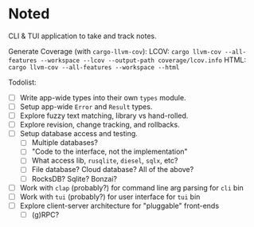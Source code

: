 # Noted

CLI & TUI application to take and track notes.

Generate Coverage (with `cargo-llvm-cov`):
LCOV: `cargo llvm-cov --all-features --workspace --lcov --output-path coverage/lcov.info`
HTML: `cargo llvm-cov --all-features --workspace --html`

Todolist:
- [ ] Write app-wide types into their own `types` module.
- [ ] Setup app-wide `Error` and `Result` types.
- [ ] Explore fuzzy text matching, library vs hand-rolled.
- [ ] Explore revision, change tracking, and rollbacks.
- [ ] Setup database access and testing.
    - [ ] Multiple databases?
    - [ ] "Code to the interface, not the implementation"
    - [ ] What access lib, `rusqlite`, `diesel`, `sqlx`, etc?
    - [ ] File database? Cloud database? All of the above?
    - [ ] RocksDB? Sqlite? Bonzai?
- [ ] Work with `clap` (probably?) for command line arg parsing for `cli` bin
- [ ] Work with `tui` (probably?) for user interface for `tui` bin
- [ ] Explore client-server architecture for "pluggable" front-ends
    - [ ] (g)RPC?
